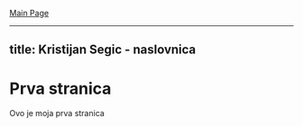 [Main Page](https://github.com/fpehar/ATP22)

---
title: Kristijan Segic - naslovnica
---

# Prva stranica
Ovo je moja prva stranica 

